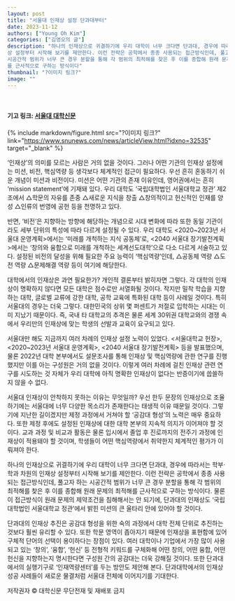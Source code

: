 ```yaml
---
layout: post
title: "서울대 인재상 설정 단과대부터"
date: 2023-11-12
authors: ["Young Oh Kim"]
categories: ["김영오의 글"]
description: "하나의 인재상으로 귀결하기에 우리 대학이 너무 크다면 단과대, 경우에 따라서는 학부·학과 차원의 인재
상 설정부터 시작해 보기를 제안한다. 이런 전략은 공학에서 종종 사용되는 접근방식인데, 풀고자 하는
시공간적 범위가 너무 큰 경우 분할을 통해 각 범위의 최적해를 찾은 후 이를 종합해 원래 문제의 최적해
를 근사적으로 구하는 방식이다"
thumbnail: "?이미지 링크?"
image: ""
---
```


<br>

#### 기고 링크: <a href="https://www.snunews.com/news/articleView.html?idxno=32535" target="_blank">서울대 대학신문</a>

{% include markdown/figure.html src="?이미지 링크?" link="https://www.snunews.com/news/articleView.html?idxno=32535" target="_blank" %}

‘인재상’의 의미를 모르는 사람은 거의 없을 것이다. 그러나 어떤 기관의 인재상 설정에는 미션, 비전, 핵심역량 등 생각보다 체계적인 접근이 필요하다. 우선 흔히 혼동하기 쉬운 개념이 미션과 비전이다. 미션은 어떤 기관의 존재 이유인데, 영어권에서는 흔히 ‘mission statement’에 기재돼 있다. 우리 대학도 ‘국립대학법인 서울대학교 정관’ 제2조에서 △학문의 자유를 존중 △새로운 지식을 창출 △창의적이고 헌신적인 인재를 양성 △인류의 번영에 공헌 등을 천명하고 있다.

반면, ‘비전’은 지향하는 방향에 해당하는 개념으로 시대 변화에 따라 또한 동일 기관이라도 세부 단위의 특성에 따라 다르게 설정될 수 있다. 우리 대학도 <2020~2023년 서울대 운영계획>에서는 ‘미래를 개척하는 지식 공동체’로, <2040 서울대 장기발전계획>에서는 ‘창의와 융합으로 미래를 개척하는 세계선도대학’으로 다소 다르게 서술하고 있다. 설정된 비전의 달성을 위해 필요한 주요 능력이 ‘핵심역량’인데, △공동체 역량 △도전 역량 △문제해결 역량 등이 여기에 해당한다.

대학에서의 인재상은 과연 필요한가? 개인적 결론부터 밝히자면 그렇다. 각 대학의 인재상이 명확하지 않다면 모든 대학은 점수로만 서열화될 것이다. 작지만 밀착 학습을 지향하는 대학, 글로벌 교류에 강한 대학, 공학 교육에 특화된 대학 등이 사례일 것이다. 특히 서울대의 경우는 더욱 그렇다. 대한민국의 상위 몇 퍼센트가 저절로 입학하는 시대는 이미 지났기 때문이다. 즉, 국내 타 대학교의 추격은 물론 세계 30위권 대학교와의 경쟁 속에서 우리만의 인재상에 맞는 학생의 선발과 교육이 요구되고 있다.

서울대만 해도 지금까지 여러 차례의 인재상 설정 노력이 있었다. <서울대학교 헌장>, <2020~2023년 서울대 운영계획>, <2040 서울대 장기발전계획> 등을 발표했으며, 물론 2022년 대학 본부에서도 설문조사를 통해 인재상 및 핵심역량에 관한 연구를 진행했지만 이를 아는 구성원은 거의 없을 것이다. 이렇게 여러 차례에 걸친 인재상 관련 연구를 시도하는 것 자체가 우리 대학에 아직 명확한 인재상이 없다는 반증이기에 씁쓸하지 않을 수 없다.

서울대 인재상이 안착하지 못하는 이유는 무엇일까? 우선 한두 문장의 인재상으로 조율하기에는 서울대에 너무 다양한 목소리가 존재한다는 태생적 이유 때문일 것이다. 그렇기에 지난한 길이겠지만 제정 과정에서 거쳐야 할 ‘공감대 형성’의 노력은 매우 중요하다. 또한 제정 후에도 설정된 인재상에 대한 대학 본부의 지속적 의지가 이어져야 할 것이다. 교과 과정 및 비교과 활동은 물론 입시에서 졸업 후 진로까지의 전주기 과정에 인재상이 적용돼야 할 것이며, 학생들이 어떤 핵심역량에서 취약한지 체계적인 평가가 이뤄져야 한다.

하나의 인재상으로 귀결하기에 우리 대학이 너무 크다면 단과대, 경우에 따라서는 학부·학과 차원의 인재상 설정부터 시작해 보기를 제안한다. 이런 전략은 공학에서 종종 사용되는 접근방식인데, 풀고자 하는 시공간적 범위가 너무 큰 경우 분할을 통해 각 범위의 최적해를 찾은 후 이를 종합해 원래 문제의 최적해를 근사적으로 구하는 방식이다. 물론 이 접근방식이 원래 문제의 제약조건을 침해해서는 안 되기에, 단과대의 인재상도 ‘국립대학법인 서울대학교 정관’에서 밝힌 미션의 큰 울타리 안에 있어야 할 것이다. 

단과대의 인재상 추진은 공감대 형성을 위한 숙의 과정에서 대학 전체 단위로 추진하는 것보다 훨씬 유리할 수 있다. 또한 학문 영역이 좁아지기 때문에 인재상을 표현함에 있어 구체적 단어의 선택이 용이하다는 장점이 있다. 여러 대학이나 기업에서 가장 많이 사용되고 있는 ‘창의’, ‘융합’, ‘헌신’ 등 전형적 키워드를 구체화해 어떤 창의, 어떤 융합, 어떤 헌신을 지향하는지 명시한다면 구성원 간의 공감대는 더욱 강해질 것이다. 또한 단과대에서의 실행기구로 ‘인재역량센터’를 두는 방안도 제안해 본다. 단과대학에서의 인재상 성공 사례들이 새로운 물결처럼 서울대 전체에 이어지기를 기대한다.

저작권자 © 대학신문 무단전재 및 재배포 금지

<br>
